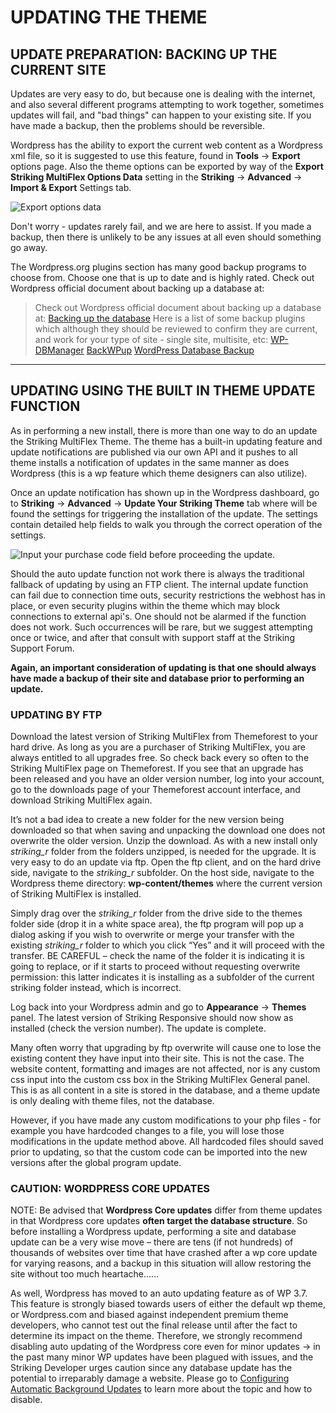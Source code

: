 UPDATING THE THEME
==================

UPDATE PREPARATION: BACKING UP THE CURRENT SITE
-----------------------------------------------
Updates are very easy to do, but because one is dealing with the internet, and also several different programs attempting to work together, sometimes updates will fail, and "bad things" can happen to your existing site.  If you have made a backup, then the problems should be reversible.

Wordpress has the ability to export the current web content as a Wordpress xml file, so it is suggested to use this feature, found in **Tools** -> **Export** options page. Also the theme options can be exported by way of the **Export Striking MultiFlex Options Data**  setting in the **Striking** -> **Advanced** -> **Import & Export** Settings tab. 

![Export options data][1]

Don't worry - updates rarely fail, and we are here to assist. If you made a backup, then there is unlikely to be any issues at all even should something go away.

The Wordpress.org plugins section has many good backup programs to choose from. Choose one that is up to date and is highly rated. Check out Wordpress official document about backing up a database at:

> Check out Wordpress official document about backing up a database at:
> [Backing up the database][2]
> Here is a  list of some backup plugins
> which although they should be reviewed to confirm they are current,
> and work for your type of site - single site, multisite, etc:
> [WP-DBManager][3]
> [BackWPup][4]
> [WordPress Database Backup][5]

----------

UPDATING USING THE BUILT IN THEME UPDATE FUNCTION
------------------------------------------------
As in performing a new install, there is more than one way to do an update the Striking MultiFlex Theme.  The theme has a built-in updating feature and update notifications are published via our own API and it pushes to all theme installs a notification of updates in the same manner as does Wordpress (this is a wp feature which theme designers can also utilize).

Once an update notification has shown up in the Wordpress dashboard, go to **Striking** -> **Advanced** -> **Update Your Striking Theme** tab where will be found the settings for triggering the installation of the update.  The settings contain detailed help fields to walk you through the correct operation of the settings.

![Input your purchase code field before proceeding the update.][6]

Should the auto update function not work there is always the traditional fallback of updating by using an FTP client.  The internal update function can fail due to connection time outs, security restrictions the webhost has in place, or even security plugins within the theme which may block connections to external api's.  One should not be alarmed if the function does not work.  Such occurrences will be rare, but we suggest attempting once or twice, and after that consult with support staff at the Striking Support Forum.

**Again, an important consideration of updating is that one should always have made a backup of their site and database prior to performing an update.**

### UPDATING BY FTP ###
Download the latest version of Striking MultiFlex from Themeforest to your hard drive. As long as you are a purchaser of Striking MultiFlex, you are always entitled to all upgrades free.  So check back every so often to the Striking MultiFlex page on Themeforest.  If you see that an upgrade has been released and you have an older version number, log into your account, go to the downloads page of your Themeforest account interface, and download Striking MultiFlex again.

It’s not a bad idea to create a new folder for the new version being downloaded so that when saving and unpacking the download one does not overwrite the older version.  Unzip the download. As with a new install only *striking_r*  folder from the folders unzipped, is needed for the upgrade.  It is very easy to do an update via ftp. Open the ftp client, and on the hard drive side, navigate to the *striking_r* subfolder. On the host side, navigate to the Wordpress theme directory: **wp-content/themes** where the current version of Striking MultiFlex is installed.

Simply drag over the *striking_r* folder from the drive side to the themes folder side (drop it in a white space area), the ftp program will pop up a dialog asking if you wish to overwrite or merge your transfer with the existing *striking_r* folder to which you click “Yes” and it will proceed with the transfer.  BE CAREFUL – check the name of the folder it is indicating it is going to replace,  or if it starts to proceed without requesting overwrite permission: this latter indicates it is installing as a subfolder of the current striking folder instead, which is incorrect.

Log back into your Wordpress admin and go to **Appearance** -> **Themes** panel.  The latest version of Striking  Responsive should now show as installed (check the version number).  The update is complete.

Many often worry that upgrading by ftp overwrite will cause one to lose the existing content they have input into their site. This is not the case.  The website content, formatting and images are not affected, nor is any custom css input into the custom css box in the Striking MultiFlex General panel. This is as all content in a site is stored in the database, and a theme update is only dealing with theme files, not the database.

However, if you have made any custom modifications to your php files - for example you have hardcoded changes to a file, you will lose those modifications in the update method above. All hardcoded files should  saved prior to updating, so that the custom code can be imported into the new versions after the global program update.

### CAUTION: WORDPRESS CORE UPDATES ###
NOTE:  Be advised that **Wordpress Core updates** differ from theme updates in that Wordpress core updates **often target the database structure**.  So before installing a Wordpress update, performing a site and database update can be a very wise move – there are tens (if not hundreds) of thousands of websites over time that have crashed after a wp core update for varying reasons, and a backup in this situation will allow restoring the site without too much heartache……

As well, Wordpress has moved to an auto updating feature as of WP 3.7.  This feature is strongly biased towards users of either the default wp theme, or Wordpress.com and biased against independent premium theme developers, who cannot test out the final release until after the fact to determine its impact on the theme.  Therefore, we strongly recommend disabling auto updating of the Wordpress core even for minor updates -> in the past many minor WP updates have been plagued with issues, and the Striking Developer urges caution since any database update has the potential to irreparably damage a website.  Please go to [Configuring Automatic Background Updates][7] to learn more about the topic and how to disable.


  [1]: https://raw.github.com/strikingdoc/striking/master/images/1/export_options_data.png
  [2]: http://codex.wordpress.org/Backing_Up_Your_Database
  [3]: http://wordpress.org/extend/plugins/wp-dbmanager
  [4]: http://wordpress.org/extend/plugins/backwpup
  [5]: http://austinmatzko.com/wordpress-plugins/wp-db-backup
  [6]: https://raw.github.com/strikingdoc/striking/master/images/1/updating_theme.png
  [7]: http://codex.wordpress.org/Disabling_Automatic_Background_Updates